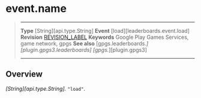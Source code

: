 # event.name

> --------------------- ------------------------------------------------------------------------------------------
> __Type__              [String][api.type.String]
> __Event__             [load][leaderboards.event.load]
> __Revision__          [REVISION_LABEL](REVISION_URL)
> __Keywords__          Google Play Games Services, game network, gpgs
> __See also__          [gpgs.leaderboards.*][plugin.gpgs3.leaderboards]
>                       [gpgs.*][plugin.gpgs3]
> --------------------- ------------------------------------------------------------------------------------------

## Overview

_[String][api.type.String]._ `"load"`.